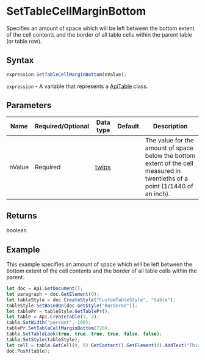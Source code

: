 # SetTableCellMarginBottom

Specifies an amount of space which will be left between the bottom extent of the cell contents and the border
of all table cells within the parent table (or table row).

## Syntax

```javascript
expression.SetTableCellMarginBottom(nValue);
```

`expression` - A variable that represents a [ApiTable](../ApiTable.md) class.

## Parameters

| **Name** | **Required/Optional** | **Data type** | **Default** | **Description** |
| ------------- | ------------- | ------------- | ------------- | ------------- |
| nValue | Required | [twips](../../Enumeration/twips.md) |  | The value for the amount of space below the bottom extent of the cell measured in twentieths of a point (1/1440 of an inch). |

## Returns

boolean

## Example

This example specifies an amount of space which will be left between the bottom extent of the cell contents and the border of all table cells within the parent.

```javascript editor-docx
let doc = Api.GetDocument();
let paragraph = doc.GetElement(0);
let tableStyle = doc.CreateStyle("CustomTableStyle", "table");
tableStyle.SetBasedOn(doc.GetStyle("Bordered"));
let tablePr = tableStyle.GetTablePr();
let table = Api.CreateTable(3, 3);
table.SetWidth("percent", 100);
tablePr.SetTableCellMarginBottom(720);
table.SetTableLook(true, true, true, true, false, false);
table.SetStyle(tableStyle);
let cell = table.GetCell(0, 0).GetContent().GetElement(0).AddText("This is just a sample text to show that the bottom cell margin is 36 points.");
doc.Push(table);
```
